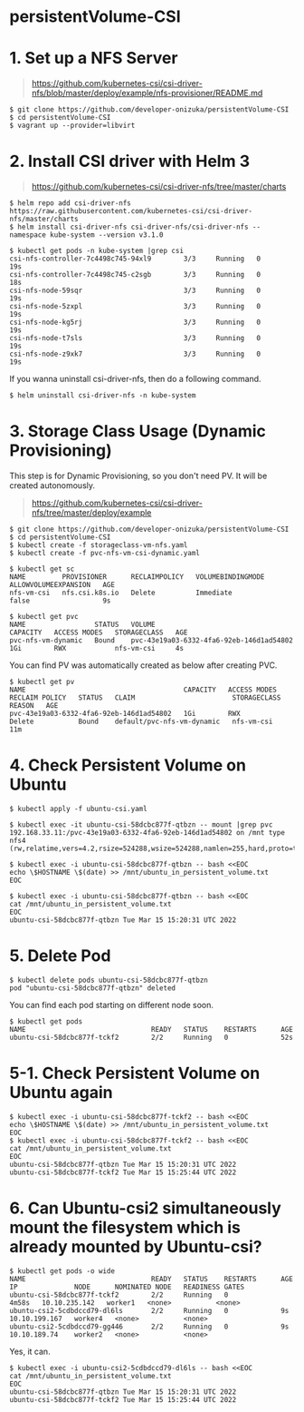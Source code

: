 # persistentVolume-CSI

# 1. Set up a NFS Server
> https://github.com/kubernetes-csi/csi-driver-nfs/blob/master/deploy/example/nfs-provisioner/README.md
```
$ git clone https://github.com/developer-onizuka/persistentVolume-CSI
$ cd persistentVolume-CSI
$ vagrant up --provider=libvirt
```

# 2. Install CSI driver with Helm 3
> https://github.com/kubernetes-csi/csi-driver-nfs/tree/master/charts
```
$ helm repo add csi-driver-nfs https://raw.githubusercontent.com/kubernetes-csi/csi-driver-nfs/master/charts
$ helm install csi-driver-nfs csi-driver-nfs/csi-driver-nfs --namespace kube-system --version v3.1.0
```
```
$ kubectl get pods -n kube-system |grep csi
csi-nfs-controller-7c4498c745-94xl9        3/3     Running   0             19s
csi-nfs-controller-7c4498c745-c2sgb        3/3     Running   0             18s
csi-nfs-node-59sqr                         3/3     Running   0             19s
csi-nfs-node-5zxpl                         3/3     Running   0             19s
csi-nfs-node-kg5rj                         3/3     Running   0             19s
csi-nfs-node-t7sls                         3/3     Running   0             19s
csi-nfs-node-z9xk7                         3/3     Running   0             19s
```

If you wanna uninstall csi-driver-nfs, then do a following command.
```
$ helm uninstall csi-driver-nfs -n kube-system
```

# 3. Storage Class Usage (Dynamic Provisioning)
This step is for Dynamic Provisioning, so you don't need PV. It will be created autonomously.
> https://github.com/kubernetes-csi/csi-driver-nfs/tree/master/deploy/example
```
$ git clone https://github.com/developer-onizuka/persistentVolume-CSI
$ cd persistentVolume-CSI
$ kubectl create -f storageclass-vm-nfs.yaml
$ kubectl create -f pvc-nfs-vm-csi-dynamic.yaml
```
```
$ kubectl get sc
NAME         PROVISIONER      RECLAIMPOLICY   VOLUMEBINDINGMODE   ALLOWVOLUMEEXPANSION   AGE
nfs-vm-csi   nfs.csi.k8s.io   Delete          Immediate           false                  9s

$ kubectl get pvc
NAME                 STATUS   VOLUME                                     CAPACITY   ACCESS MODES   STORAGECLASS   AGE
pvc-nfs-vm-dynamic   Bound    pvc-43e19a03-6332-4fa6-92eb-146d1ad54802   1Gi        RWX            nfs-vm-csi     4s
```

You can find PV was automatically created as below after creating PVC.
```
$ kubectl get pv
NAME                                       CAPACITY   ACCESS MODES   RECLAIM POLICY   STATUS   CLAIM                        STORAGECLASS   REASON   AGE
pvc-43e19a03-6332-4fa6-92eb-146d1ad54802   1Gi        RWX            Delete           Bound    default/pvc-nfs-vm-dynamic   nfs-vm-csi              11m
```


# 4. Check Persistent Volume on Ubuntu
```
$ kubectl apply -f ubuntu-csi.yaml
```
```
$ kubectl exec -it ubuntu-csi-58dcbc877f-qtbzn -- mount |grep pvc
192.168.33.11:/pvc-43e19a03-6332-4fa6-92eb-146d1ad54802 on /mnt type nfs4 (rw,relatime,vers=4.2,rsize=524288,wsize=524288,namlen=255,hard,proto=tcp,timeo=600,retrans=2,sec=sys,clientaddr=192.168.33.104,local_lock=none,addr=192.168.33.11)
```
```
$ kubectl exec -i ubuntu-csi-58dcbc877f-qtbzn -- bash <<EOC
echo \$HOSTNAME \$(date) >> /mnt/ubuntu_in_persistent_volume.txt
EOC

$ kubectl exec -i ubuntu-csi-58dcbc877f-qtbzn -- bash <<EOC
cat /mnt/ubuntu_in_persistent_volume.txt
EOC
ubuntu-csi-58dcbc877f-qtbzn Tue Mar 15 15:20:31 UTC 2022
```

# 5. Delete Pod
```
$ kubectl delete pods ubuntu-csi-58dcbc877f-qtbzn 
pod "ubuntu-csi-58dcbc877f-qtbzn" deleted
```
You can find each pod starting on different node soon.
```
$ kubectl get pods
NAME                               READY   STATUS    RESTARTS      AGE
ubuntu-csi-58dcbc877f-tckf2        2/2     Running   0             52s
```

# 5-1. Check Persistent Volume on Ubuntu again
```
$ kubectl exec -i ubuntu-csi-58dcbc877f-tckf2 -- bash <<EOC
echo \$HOSTNAME \$(date) >> /mnt/ubuntu_in_persistent_volume.txt
EOC
$ kubectl exec -i ubuntu-csi-58dcbc877f-tckf2 -- bash <<EOC
cat /mnt/ubuntu_in_persistent_volume.txt
EOC
ubuntu-csi-58dcbc877f-qtbzn Tue Mar 15 15:20:31 UTC 2022
ubuntu-csi-58dcbc877f-tckf2 Tue Mar 15 15:25:44 UTC 2022
```

# 6. Can Ubuntu-csi2 simultaneously mount the filesystem which is already mounted by Ubuntu-csi?
```
$ kubectl get pods -o wide
NAME                               READY   STATUS    RESTARTS      AGE     IP              NODE      NOMINATED NODE   READINESS GATES
ubuntu-csi-58dcbc877f-tckf2        2/2     Running   0             4m58s   10.10.235.142   worker1   <none>           <none>
ubuntu-csi2-5cdbdccd79-dl6ls       2/2     Running   0             9s      10.10.199.167   worker4   <none>           <none>
ubuntu-csi2-5cdbdccd79-gg446       2/2     Running   0             9s      10.10.189.74    worker2   <none>           <none>
```

Yes, it can.
```
$ kubectl exec -i ubuntu-csi2-5cdbdccd79-dl6ls -- bash <<EOC
cat /mnt/ubuntu_in_persistent_volume.txt
EOC
ubuntu-csi-58dcbc877f-qtbzn Tue Mar 15 15:20:31 UTC 2022
ubuntu-csi-58dcbc877f-tckf2 Tue Mar 15 15:25:44 UTC 2022
```
